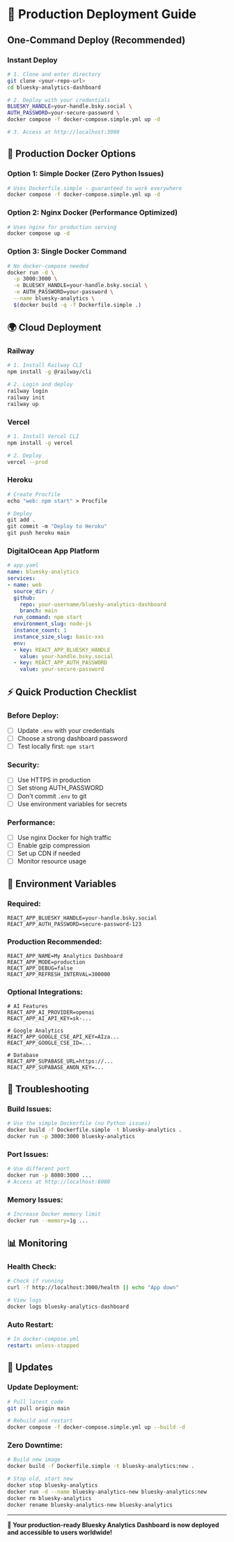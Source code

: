 # 🚀 Production Deployment Guide

## One-Command Deploy (Recommended)

### **Instant Deploy**
```bash
# 1. Clone and enter directory
git clone <your-repo-url>
cd bluesky-analytics-dashboard

# 2. Deploy with your credentials
BLUESKY_HANDLE=your-handle.bsky.social \
AUTH_PASSWORD=your-secure-password \
docker compose -f docker-compose.simple.yml up -d

# 3. Access at http://localhost:3000
```

## 🐳 **Production Docker Options**

### **Option 1: Simple Docker (Zero Python Issues)**
```bash
# Uses Dockerfile.simple - guaranteed to work everywhere
docker compose -f docker-compose.simple.yml up -d
```

### **Option 2: Nginx Docker (Performance Optimized)**
```bash
# Uses nginx for production serving
docker compose up -d
```

### **Option 3: Single Docker Command**
```bash
# No docker-compose needed
docker run -d \
  -p 3000:3000 \
  -e BLUESKY_HANDLE=your-handle.bsky.social \
  -e AUTH_PASSWORD=your-password \
  --name bluesky-analytics \
  $(docker build -q -f Dockerfile.simple .)
```

## 🌍 **Cloud Deployment**

### **Railway**
```bash
# 1. Install Railway CLI
npm install -g @railway/cli

# 2. Login and deploy
railway login
railway init
railway up
```

### **Vercel**
```bash
# 1. Install Vercel CLI
npm install -g vercel

# 2. Deploy
vercel --prod
```

### **Heroku**
```dockerfile
# Create Procfile
echo "web: npm start" > Procfile

# Deploy
git add .
git commit -m "Deploy to Heroku"
git push heroku main
```

### **DigitalOcean App Platform**
```yaml
# app.yaml
name: bluesky-analytics
services:
- name: web
  source_dir: /
  github:
    repo: your-username/bluesky-analytics-dashboard
    branch: main
  run_command: npm start
  environment_slug: node-js
  instance_count: 1
  instance_size_slug: basic-xxs
  env:
  - key: REACT_APP_BLUESKY_HANDLE
    value: your-handle.bsky.social
  - key: REACT_APP_AUTH_PASSWORD
    value: your-secure-password
```

## ⚡ **Quick Production Checklist**

### **Before Deploy:**
- [ ] Update `.env` with your credentials
- [ ] Choose a strong dashboard password
- [ ] Test locally first: `npm start`

### **Security:**
- [ ] Use HTTPS in production
- [ ] Set strong AUTH_PASSWORD
- [ ] Don't commit `.env` to git
- [ ] Use environment variables for secrets

### **Performance:**
- [ ] Use nginx Docker for high traffic
- [ ] Enable gzip compression
- [ ] Set up CDN if needed
- [ ] Monitor resource usage

## 🔧 **Environment Variables**

### **Required:**
```env
REACT_APP_BLUESKY_HANDLE=your-handle.bsky.social
REACT_APP_AUTH_PASSWORD=secure-password-123
```

### **Production Recommended:**
```env
REACT_APP_NAME=My Analytics Dashboard
REACT_APP_MODE=production
REACT_APP_DEBUG=false
REACT_APP_REFRESH_INTERVAL=300000
```

### **Optional Integrations:**
```env
# AI Features
REACT_APP_AI_PROVIDER=openai
REACT_APP_AI_API_KEY=sk-...

# Google Analytics
REACT_APP_GOOGLE_CSE_API_KEY=AIza...
REACT_APP_GOOGLE_CSE_ID=...

# Database
REACT_APP_SUPABASE_URL=https://...
REACT_APP_SUPABASE_ANON_KEY=...
```

## 🚨 **Troubleshooting**

### **Build Issues:**
```bash
# Use the simple Dockerfile (no Python issues)
docker build -f Dockerfile.simple -t bluesky-analytics .
docker run -p 3000:3000 bluesky-analytics
```

### **Port Issues:**
```bash
# Use different port
docker run -p 8080:3000 ...
# Access at http://localhost:8080
```

### **Memory Issues:**
```bash
# Increase Docker memory limit
docker run --memory=1g ...
```

## 📊 **Monitoring**

### **Health Check:**
```bash
# Check if running
curl -f http://localhost:3000/health || echo "App down"

# View logs
docker logs bluesky-analytics-dashboard
```

### **Auto Restart:**
```yaml
# In docker-compose.yml
restart: unless-stopped
```

## 🔄 **Updates**

### **Update Deployment:**
```bash
# Pull latest code
git pull origin main

# Rebuild and restart
docker compose -f docker-compose.simple.yml up --build -d
```

### **Zero Downtime:**
```bash
# Build new image
docker build -f Dockerfile.simple -t bluesky-analytics:new .

# Stop old, start new
docker stop bluesky-analytics
docker run -d --name bluesky-analytics-new bluesky-analytics:new
docker rm bluesky-analytics
docker rename bluesky-analytics-new bluesky-analytics
```

---

**🎉 Your production-ready Bluesky Analytics Dashboard is now deployed and accessible to users worldwide!**